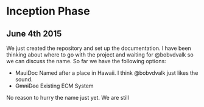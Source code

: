 # Inception Phase

## June 4th 2015
We just created the repository and set up the documentation. I have been
thinking about where to go with the project and waiting for @bobvdvalk
so we can discuss the name. So far we have the following options:

* MauiDoc
  Named after a place in Hawaii. I think @bobvdvalk just likes the sound.
* ~~OmniDoc~~ Existing ECM System

No reason to hurry the name just yet. We are still 
